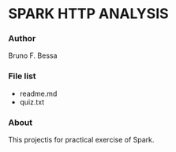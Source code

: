 # SPARK HTTP ANALYSIS

### Author  
Bruno F. Bessa
 
### File list  
* readme.md
* quiz.txt

### About  
 This projectis for practical exercise of Spark.


